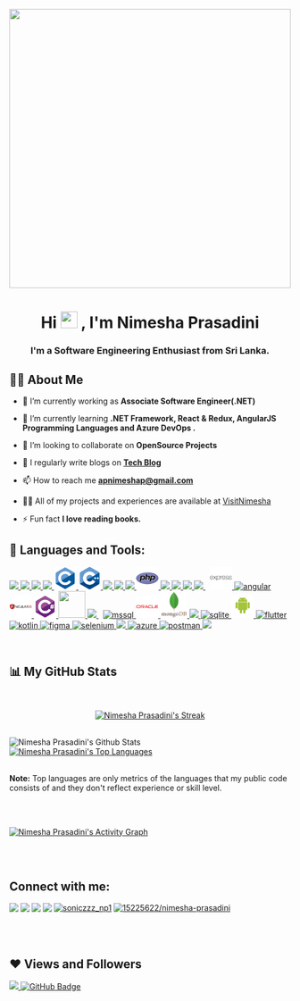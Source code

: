 <a href="#"><img width="100%" height="500px" src="https://cdn.dribbble.com/users/1951182/screenshots/4560823/media/db94bb1a6ce53ad017fdda3c479186c9.gif"/></a>

<h1 align="center">Hi <img src="https://raw.githubusercontent.com/MartinHeinz/MartinHeinz/master/wave.gif" height="30px" width="30px"> , I'm Nimesha Prasadini</h1>
<h3 align="center">I'm a Software Engineering Enthusiast from Sri Lanka.</h3>


## 🙋‍♂️ About Me

- 🔭 I’m currently working as **Associate Software Engineer(.NET)**

- 🌱 I’m currently learning **.NET Framework, React & Redux, AngularJS Programming Languages and Azure DevOps .**

- 👯 I’m looking to collaborate on **OpenSource Projects**

- 📝 I regularly write blogs on **[Tech Blog](https://tech-blog-nime.blogspot.com/)**

- 📫 How to reach me **apnimeshap@gmail.com**

- 👨‍💻 All of my projects and experiences are available at [VisitNimesha](https://NimeshaPrasadini.github.io/NimeshaPrasadini.github.io/)

- ⚡ Fun fact **I love reading books.**

## 🚀 Languages and Tools:

<p align="left"> 
    <a href="https://www.w3.org/html/" target="_blank"> <img src="https://img.icons8.com/color/48/000000/html-5.png"/> </a> 
    <a href="https://www.w3schools.com/css/" target="_blank"> <img src="https://img.icons8.com/color/48/000000/css3.png"/> </a> 
    <a href="https://getbootstrap.com" target="_blank"> <img src="https://img.icons8.com/color/48/000000/bootstrap.png"/> </a> 
    <a href="https://developer.mozilla.org/en-US/docs/Web/JavaScript" target="_blank"> <img src="https://img.icons8.com/color/48/000000/javascript.png"/> </a>
    <a href="https://www.cprogramming.com/" target="_blank"> <img src="https://raw.githubusercontent.com/devicons/devicon/master/icons/c/c-original.svg" alt="c" width="40" height="40"/> </a>
    <a href="http://www.cplusplus.org/" target="_blank"> <img src="https://raw.githubusercontent.com/devicons/devicon/master/icons/cplusplus/cplusplus-original.svg" alt="cplusplus" width="40" height="40"/> </a>
    <a href="https://www.java.com" target="_blank"> <img src="https://img.icons8.com/color/48/000000/java-coffee-cup-logo.png"/> </a>
    <a href="https://spring.io/projects/spring-boot" target="_blank"> <img src="https://img.icons8.com/color/48/000000/spring-logo.png"/> </a>
    <a href="https://www.python.org" target="_blank"> <img src="https://img.icons8.com/color/48/000000/python.png"/> </a> 
    <a href="https://www.php.net" target="_blank"> <img src="https://raw.githubusercontent.com/devicons/devicon/master/icons/php/php-original.svg" alt="php" width="40" height="40"/> </a>
    <a href="https://laravel.com/" target="_blank"> <img src="https://img.icons8.com/fluency/48/000000/laravel.png"/> </a>
    <a href="https://reactjs.org/" target="_blank"> <img src="https://img.icons8.com/color/48/000000/react-native.png"/> </a>  
    <a href="https://redux.js.org" target="_blank"> <img src="https://img.icons8.com/color/48/000000/redux.png"/> </a>
    <a style="padding-right:8px;" href="https://nodejs.org" target="_blank"> <img src="https://img.icons8.com/color/48/000000/nodejs.png"/> </a> 
    <a href="https://expressjs.com" target="_blank"> <img src="https://raw.githubusercontent.com/devicons/devicon/master/icons/express/express-original-wordmark.svg" alt="express" width="40" height="40"/> </a>
    <a href="https://angular.io" target="_blank"> <img src="https://angular.io/assets/images/logos/angular/angular.svg" alt="angular" width="40" height="40"/> </a> 
    <a href="https://angular.io" target="_blank"> <img src="https://raw.githubusercontent.com/devicons/devicon/master/icons/angularjs/angularjs-original-wordmark.svg" alt="angularjs" width="40" height="40"/> </a>
    <a href="https://docs.microsoft.com/en-us/dotnet/csharp/" target="_blank"> <img src="https://raw.githubusercontent.com/devicons/devicon/master/icons/csharp/csharp-original.svg" alt="csharp" width="40" height="40"/> </a>
    <a href="https://dotnet.microsoft.com/" target="_blank"> <img src="https://upload.wikimedia.org/wikipedia/commons/7/7d/Microsoft_.NET_logo.svg" width="48" height="48"/> </a>
    <a style="padding-right:8px;" href="https://www.mysql.com/" target="_blank"> <img src="https://img.icons8.com/fluent/50/000000/mysql-logo.png"/> </a>
    <a href="https://www.microsoft.com/en-us/sql-server" target="_blank"> <img src="https://www.svgrepo.com/show/303229/microsoft-sql-server-logo.svg" alt="mssql" width="40" height="40"/> </a>
    <a href="https://www.oracle.com/" target="_blank"> <img src="https://raw.githubusercontent.com/devicons/devicon/master/icons/oracle/oracle-original.svg" alt="oracle" width="40" height="40"/> </a>
    <a href="https://www.mongodb.com/" target="_blank"> <img src="https://raw.githubusercontent.com/devicons/devicon/master/icons/mongodb/mongodb-original-wordmark.svg" alt="mongodb" width="48" height="48"/> </a> 
    <a href="https://firebase.google.com/" target="_blank"> <img src="https://img.icons8.com/color/48/000000/firebase.png"/> </a>
    <a href="https://www.sqlite.org/" target="_blank"> <img src="https://www.vectorlogo.zone/logos/sqlite/sqlite-icon.svg" alt="sqlite" width="40" height="40"/> </a>
    <a href="https://developer.android.com" target="_blank"> <img src="https://raw.githubusercontent.com/devicons/devicon/master/icons/android/android-original-wordmark.svg" alt="android" width="40" height="40"/> </a>
    <a href="https://flutter.dev" target="_blank"> <img src="https://www.vectorlogo.zone/logos/flutterio/flutterio-icon.svg" alt="flutter" width="40" height="40"/> </a>
    <a href="https://kotlinlang.org" target="_blank"> <img src="https://www.vectorlogo.zone/logos/kotlinlang/kotlinlang-icon.svg" alt="kotlin" width="40" height="40"/> </a>
    <a href="https://www.figma.com/" target="_blank"> <img src="https://www.vectorlogo.zone/logos/figma/figma-icon.svg" alt="figma" width="40" height="40"/> </a>
    <a href="https://www.selenium.dev" target="_blank"> <img src="https://raw.githubusercontent.com/detain/svg-logos/780f25886640cef088af994181646db2f6b1a3f8/svg/selenium-logo.svg" alt="selenium" width="40" height="40"/> </a>
    <a href="https://www.terraform.io/" target="_blank"> <img src="https://img.icons8.com/color/48/000000/terraform.png"/> </a>
    <a href="https://azure.microsoft.com/en-in/" target="_blank"> <img src="https://www.vectorlogo.zone/logos/microsoft_azure/microsoft_azure-icon.svg" alt="azure" width="40" height="40"/> </a>
    <a href="https://postman.com" target="_blank"> <img src="https://www.vectorlogo.zone/logos/getpostman/getpostman-icon.svg" alt="postman" width="45" height="45"/> </a>   
    <a href="https://git-scm.com/" target="_blank"> <img src="https://img.icons8.com/color/48/000000/git.png"/> </a> 
</p>

<br/>

## 📊 My GitHub Stats

<br/>
<p align="center">
  <a href="https://github-readme-streak-stats.herokuapp.com?user=NimeshaPrasadini&theme=highcontrast">
    <img alt="Nimesha Prasadini's Streak" src="https://github-readme-streak-stats.herokuapp.com?user=NimeshaPrasadini&theme=highcontrast"/>
  </a>
</p>
<br/>
<a href="https://github-readme-stats.vercel.app/api?username=NimeshaPrasadini&show_icons=true&count_private=true&theme=react&bg_color=0D1117"><img alt="Nimesha Prasadini's Github Stats" src="https://github-readme-stats.vercel.app/api?username=NimeshaPrasadini&show_icons=true&count_private=true&theme=react&bg_color=0D1117" align="left" /></a>
&nbsp;&nbsp;&nbsp;&nbsp;&nbsp;&nbsp;&nbsp;&nbsp;
<a href="https://github-readme-stats.vercel.app/api/top-langs/?username=NimeshaPrasadini&langs_count=8&count_private=true&layout=compact&theme=react&bg_color=0D1117"><img alt="Nimesha Prasadini's Top Languages" src="https://github-readme-stats.vercel.app/api/top-langs/?username=NimeshaPrasadini&langs_count=8&count_private=true&layout=compact&theme=react&bg_color=0D1117" /></a>
<br/><br/>

<b>Note:</b> Top languages are only metrics of the languages that my public code consists of and they don't reflect experience or skill level.

<br/>
<br/>

<a href="https://github-readme-activity-graph.vercel.app/graph?username=NimeshaPrasadini&theme=github-compact"><img alt="Nimesha Prasadini's Activity Graph" src="https://github-readme-activity-graph.vercel.app/graph?username=NimeshaPrasadini&theme=github-compact" /></a>

<br/>
<br/>

## Connect with me:
<p align="left">

<a href = "https://www.linkedin.com/in/nimesha-prasadini-95624018b/"><img src="https://img.icons8.com/fluent/48/000000/linkedin.png"/></a>
<a href = "https://twitter.com/Nime_Prasadini"><img src="https://img.icons8.com/fluent/48/000000/twitter.png"/></a>
<a href = "https://www.facebook.com/profile.php?id=100074202893944"><img src="https://img.icons8.com/color/48/000000/facebook.png"/></a>
<a href = "https://www.instagram.com/nime_prasadini/"><img src="https://img.icons8.com/fluent/48/000000/instagram-new.png"/></a>
<a href="https://www.hackerrank.com/soniczzz_np1" target="blank"><img align="top" src="https://raw.githubusercontent.com/rahuldkjain/github-profile-readme-generator/master/src/images/icons/Social/hackerrank.svg" alt="soniczzz_np1" height="45" width="60" /></a> 
<a href="https://stackoverflow.com/users/15225622/nimesha-prasadini" target="blank"><img align="top" src="https://raw.githubusercontent.com/rahuldkjain/github-profile-readme-generator/master/src/images/icons/Social/stack-overflow.svg" alt="15225622/nimesha-prasadini" height="40" width="50" /></a>


</p>

<br/>
<br/>

## ❤ Views and Followers
<a href="https://github.com/NimeshaPrasadini/github-profile-views-counter">
    <img src="https://komarev.com/ghpvc/?username=NimeshaPrasadini">
</a>
<a href="https://github.com/NimeshaPrasadini?tab=followers"><img src="https://img.shields.io/github/followers/NimeshaPrasadini?label=Followers&style=social" alt="GitHub Badge"></a>
